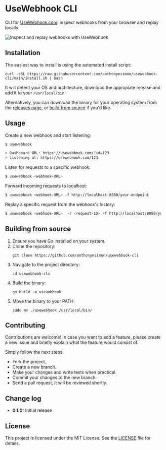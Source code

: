 # UseWebhook CLI

CLI for [UseWebhook.com](https://usewebhook.com): inspect webhooks from your browser and replay locally.

![Inspect and replay webhooks with UseWebhook](https://github.com/user-attachments/assets/f89dc229-0921-47e9-b384-45002f090b6b)

## Installation

The easiest way to install is using the automated install script:

```
curl -sSL https://raw.githubusercontent.com/anthonynsimon/usewebhook-cli/main/install.sh | bash
```

It will detect your OS and architecture, download the appropiate release and add it to your `/usr/local/bin`.

Alternatively, you can download the binary for your operating system from the [releases page](https://github.com/yourusername/usewebhook-cli/releases), or [build from source](#build-from-source) if you'd like.

## Usage

Create a new webhook and start listening:

```bash
$ usewebhook

> Dashboard URL: https://usewebhook.com/?id=123
> Listening at: https://usewebhook.com/123
```

Listen for requests to a specific webhook:

```bash
$ usewebhook <webhook-URL>
```

Forward incoming requests to localhost:

```bash
$ usewebhook <webhook-URL> -f http://localhost:8080/your-endpoint
```

Replay a specific request from the webhook's history:

```bash
$ usewebhook <webhook-URL>  -r <request-ID> -f http://localhost:8080/your-endpoint
```


## Building from source

1. Ensure you have Go installed on your system.
2. Clone the repository:
   ```
   git clone https://github.com/anthonynsimon/usewebhook-cli
   ```
3. Navigate to the project directory:
   ```
   cd usewebhook-cli
   ```
4. Build the binary:
   ```
   go build -o usewebhook
   ```
5. Move the binary to your PATH:
   ```
   sudo mv ./usewebhook /usr/local/bin/
   ```


## Contributing

Contributions are welcome! In case you want to add a feature, please create a new issue and briefly explain what the feature would consist of.

Simply follow the next steps:

- Fork the project.
- Create a new branch.
- Make your changes and write tests when practical.
- Commit your changes to the new branch.
- Send a pull request, it will be reviewed shortly.

## Change log

- **0.1.0:** Initial release

## License

This project is licensed under the MIT License. See the [LICENSE](LICENSE) file for details.
